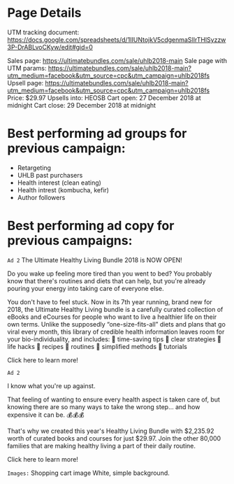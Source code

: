<!-- TITLE: UHLB 2018 FS -->

# Page Details

UTM tracking document: https://docs.google.com/spreadsheets/d/1IIUNtojkV5cdgenmaSlIrTHlSyzzw3P-DrABLvoCKyw/edit#gid=0

Sales page: https://ultimatebundles.com/sale/uhlb2018-main
Sale page with UTM params: https://ultimatebundles.com/sale/uhlb2018-main?utm_medium=facebook&utm_source=cpc&utm_campaign=uhlb2018fs 
Upsell page: https://ultimatebundles.com/sale/uhlb2018-main?utm_medium=facebook&utm_source=cpc&utm_campaign=uhlb2018fs
Price: $29.97
Upsells into: HEOSB
Cart open: 27 December 2018 at midnight
Cart close: 29 December 2018 at midnight


# Best performing ad groups for previous campaign:
* Retargeting
* UHLB past purchasers
* Health interest (clean eating)
* Health intrest (kombucha, kefir)
* Author followers

# Best performing ad copy for previous campaigns:
`Ad 2`
The Ultimate Healthy Living Bundle 2018 is NOW OPEN!

Do you wake up feeling more tired than you went to bed?  You probably know that there's routines and diets that can help, but you're already pouring your energy into taking care of everyone else.

You don't have to feel stuck.  Now in its 7th year running, brand new for 2018, the Ultimate Healthy Living bundle is a carefully curated collection of eBooks and eCourses for people who want to live a healthier life on their own terms. Unlike the supposedly “one-size-fits-all” diets and plans that go viral every month, this library of credible health information leaves room for your bio-individuality, and includes:
	🌾 time-saving tips
	🌾 clear strategies
	🌾 life hacks
	🌾 recipes
	🌾 routines
	🌾 simplified methods
	🌾 tutorials

Click here to learn more!

`Ad 2`

I know what you're up against.  

That feeling of wanting to ensure every health aspect is taken care of, but knowing there are so many ways to take the wrong step… and how expensive it can be. 💰💰💰

That's why we created this year's Healthy Living Bundle with $2,235.92 worth of curated books and courses for just $29.97.  Join the other 80,000 families that are making healthy living a part of their daily routine.

Click here to learn more!

`Images:`
Shopping cart image
White, simple background.
